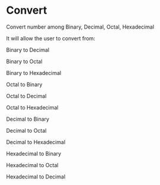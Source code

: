 # Convert
Convert number among Binary, Decimal, Octal, Hexadecimal

It will allow the user to convert from:

Binary to Decimal

Binary to Octal

Binary to Hexadecimal

Octal to Binary

Octal to Decimal

Octal to Hexadecimal

Decimal to Binary

Decimal to Octal

Decimal to Hexadecimal

Hexadecimal to Binary

Hexadecimal to Octal

Hexadecimal to Decimal
